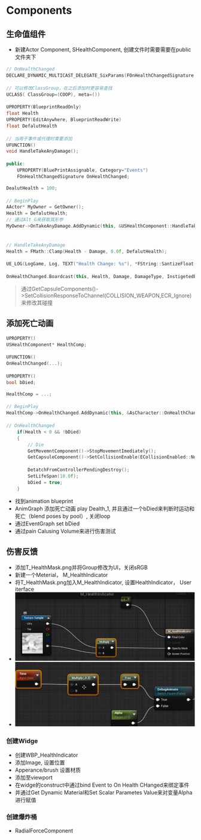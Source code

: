 # Components
## 生命值组件
+ 新建Actor Component, SHealthComponent, 创建文件时需要需要在public文件夹下
``` cpp
// OnHealthChanged
DECLARE_DYNAMIC_MULTICAST_DELEGATE_SixParams(FOnHealthChangedSignature, USHealthComponent*, HealthComp, float, Health, float , HealthDleta,....) ;// 其他参数和OnTakeAnyDamage有关

// 可以修改ClassGroup，在之后添加时更容易查找
UCLASS( ClassGroup=(COOP), meta=())

UPROPERTY(BlueprintReadOnly)
float Health
UPROPERTY(EditAnywhere, BlueprintReadWrite)
float DefalutHealth

// 当用于事件或代理时需要添加
UFUNCTION() 
void HandleTakeAnyDamage();

public:
    UPROPERTY(BluePrintAssignable, Category="Events")
    FOnHealthChangedSignature OnHealthChanged;
```
``` cpp
DealutHealth = 100;

// BeginPlay
AActor* MyOwner = GetOwner();
Health = DefalutHealth;
// 通过Alt G来获取其形参
MyOwner->OnTakeAnyDamage.AddDynamic(this, &USHealthComponent::HandleTakeAnyDamage)


// HandleTakeAnyDamage
Health = FMath::Clamp(Health - Damage, 0.0f, DefalutHealth);

UE_LOG(LogGame, Log, TEXT("Health Change: %s"), *FString::SantizeFloat(Health));

OnHealthChanged.Boardcast(this, Health, Damage, DamageType, InstigetedBy, DamageCauser);
```
> 通过GetCapsuleComponents()->SetCollisionResponseToChannel(COLLISION_WEAPON,ECR_Ignore)来修改其碰撞
## 添加死亡动画
``` cpp
UPROPERTY()
USHealthComponent* HealthComp;

UFUNCTION()
OnHealthChanged(...);

UPROPERTY()
bool bDied;
```
``` cpp
HealthComp = ...;

// BeginPlay
HealthComp->OnHealthChanged.AddDynamic(this, &AsCharacter::OnHealthChanged)

// OnHealthChanged
    if(Health < 0 && !bDied)
    {
        // Die
        GetMovemntComponent()->StopMovementImediately();
        GetCapsuleComponent()->SetCollisionEnable(ECollisionEnabled::NoCollision);

        DetatchFromControllerPendingDestroy();
        SetLifeSpan(10.0f);
        bDied = true;
    }
```
+ 找到animation blueprint
+ AnimGraph 添加死亡动画 play Dealth_1, 并且通过一个bDied来判断时运动和死亡（blend poses by pool）, 关闭loop
+ 通过EventGraph set bDied
+ 通过pain Calusing Volume来进行伤害测试
## 伤害反馈
+ 添加T_HealthMask.png并将Group修改为UI，关闭sRGB
+ 新建一个Meterial， M_HealthIndicator
+ 将T_HealthMask.png加入M_HealthIndicator, 设置HealthIndicator， User iterface
+ ![步骤1](index_files/03-1步骤1.png)
+ ![步骤2](index_files/03-2步骤2.png)
### 创建Widge
+ 创建WBP_HealthIndicator
+ 添加Image, 设置位置
+ Apperance/brush 设置材质
+ 添加至viewport
+ 在widge的construct中通过bind Event to On Health CHanged来绑定事件
+ 并通过Get Dynamic Material和Set Scalar Parametes Value来对变量Alpha进行赋值
### 创建爆炸桶
+ RadialForceComponent